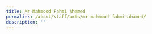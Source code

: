 ```yaml
---
title: Mr Mahmood Fahmi Ahamed
permalink: /about/staff/arts/mr-mahmood-fahmi-ahamed/
description: ""
---
```

